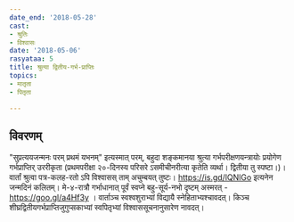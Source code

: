 ```yaml
---
date_end: '2018-05-28'
cast:
- श्रुतिः
- विश्वासः
date: '2018-05-06'
rasyataa: 5
title: श्रुत्या द्वितीय-गर्भ-प्राप्तिः
topics:
- मातृता
- पितृता

---
```


## विवरणम्
"सुप्रत्ययजन्मनः परम् प्रथमं यभनम्" इत्यस्मात् परम्, बहुदा शङ्कमानया श्रुत्या गर्भपरीक्षणयन्त्रायोः प्रयोगेण गर्भप्राप्तिर् उररीकृता (प्रथमपरीक्षा २०-दिनस्य परिसरे ऽसमीचीनरीत्या कृतेति व्यर्था। द्वितीया तु स्पष्टा।)। वार्तां श्रुत्वा पत्र-कलह-रतो ऽपि विश्वासस् ताम् अचुम्बयत् तुष्टः।
https://is.gd/lQNlGo इत्यनेन जन्मदिनं कलितम्। मे-४-रात्रौ गर्भाधानात् पूर्वं स्वप्ने बहु-सूर्य-नभो दृष्टम् अस्मरत् - https://goo.gl/a4Hf3y ।
वार्ताञ्च स्वश्वशुराभ्यां विद्यायै स्नेहिताभ्यश्चावदत्। किञ्च शीघ्रद्वितीयगर्भप्राप्तिजुगुप्सकाभ्यां स्वपितृभ्यां विश्वाससूचनानुसारेण नावदत्।

